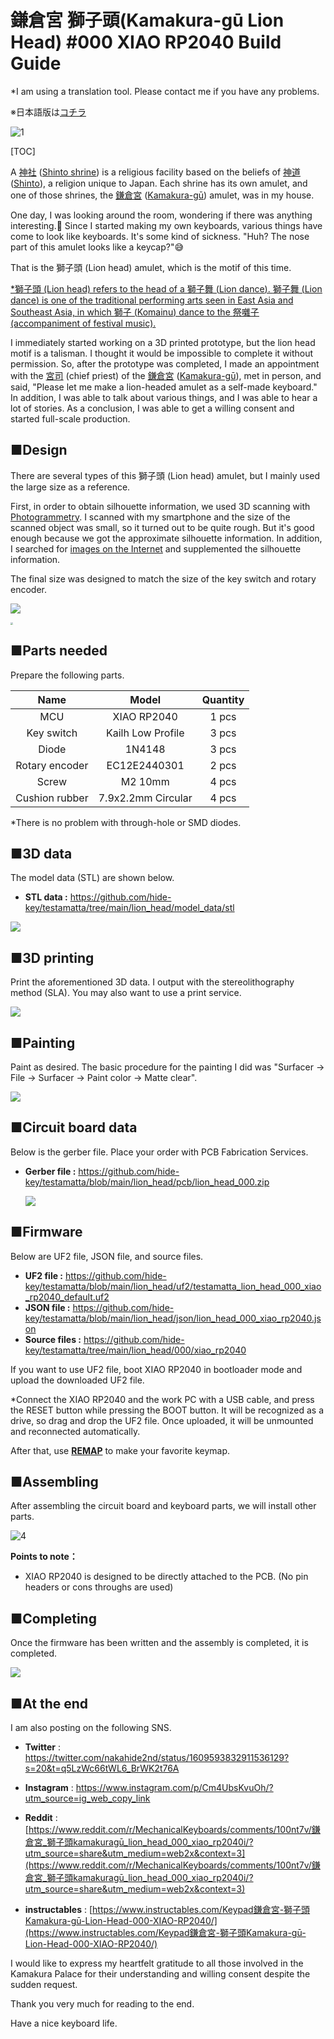 # 鎌倉宮 獅子頭(Kamakura-gū Lion Head) #000 XIAO RP2040 Build Guide

*I am using a translation tool. Please contact me if you have any problems.

※日本語版は[コチラ](buildguide_lion_head_000_jp.md)



![1](assets/buildguide_lion_head_000_en/IMG_3451.JPG)



[TOC]

A [神社](https://ja.wikipedia.org/wiki/%E7%A5%9E%E7%A4%BE) ([Shinto shrine](https://en.wikipedia.org/wiki/Shinto_shrine)) is a religious facility based on the beliefs of [神道](https://ja.wikipedia.org/wiki/%E7%A5%9E%E9%81%93) ([Shinto](https://en.wikipedia.org/wiki/Shinto)), a religion unique to Japan. Each shrine has its own amulet, and one of those shrines, the [鎌倉宮](https://ja.wikipedia.org/wiki/%E9%8E%8C%E5%80%89%E5%AE%AE) ([Kamakura-gū](https://en.wikipedia.org/wiki/Kamakura-g%C5%AB)) amulet, was in my house.

One day, I was looking around the room, wondering if there was anything interesting.🤔 Since I started making my own keyboards, various things have come to look like keyboards. It's some kind of sickness.  "Huh? The nose part of this amulet looks like a keycap?"😅

That is the 獅子頭 (Lion head) amulet, which is the motif of this time.

<u>*獅子頭 (Lion head) refers to the head of a [獅子舞](https://ja.wikipedia.org/wiki/%E7%8D%85%E5%AD%90%E8%88%9E) ([Lion dance](https://en.wikipedia.org/wiki/Lion_dance)). [獅子舞](https://ja.wikipedia.org/wiki/%E7%8D%85%E5%AD%90%E8%88%9E) ([Lion dance](https://en.wikipedia.org/wiki/Lion_dance)) is one of the traditional performing arts seen in East Asia and Southeast Asia, in which [獅子](https://ja.wikipedia.org/wiki/狛犬) ([Komainu](https://en.wikipedia.org/wiki/Komainu)) dance to the [祭囃子](https://ja.wikipedia.org/wiki/祭囃子) (accompaniment of festival music).</u>

I immediately started working on a 3D printed prototype, but the lion head motif is a talisman. I thought it would be impossible to complete it without permission. So, after the prototype was completed, I made an appointment with the [宮司](https://ja.wikipedia.org/wiki/%E5%AE%AE%E5%8F%B8) (chief priest) of the [鎌倉宮](https://ja.wikipedia.org/wiki/%E9%8E%8C%E5%80%89%E5%AE%AE) ([Kamakura-gū](https://en.wikipedia.org/wiki/Kamakura-g%C5%AB)), met in person, and said, "Please let me make a lion-headed amulet as a self-made keyboard." In addition, I was able to talk about various things, and I was able to hear a lot of stories. As a conclusion, I was able to get a willing consent and started full-scale production.



## ■Design

There are several types of this 獅子頭 (Lion head) amulet, but I mainly used the large size as a reference.

First, in order to obtain silhouette information, we used 3D scanning with [Photogrammetry](https://en.wikipedia.org/wiki/Photogrammetry). I scanned with my smartphone and the size of the scanned object was small, so it turned out to be quite rough. But it's good enough because we got the approximate silhouette information. In addition, I searched for [images on the Internet](https://www.google.com/search?q=%E7%8D%85%E5%AD%90%E9%A0%AD+%E3%81%8A%E5%AE%88%E3%82%8A&tbm=isch&ved=2ahUKEwi5k_WB-s_7AhVWxGEKHa5pA2IQ2-cCegQIABAA&oq=%E7%8D%85%E5%AD%90%E9%A0%AD&gs_lcp=CgNpbWcQARgBMgQIIxAnMgQIIxAnMgUIABCABDIFCAAQgAQyBQgAEIAEMgUIABCABDIFCAAQgAQyBQgAEIAEMgUIABCABDIFCAAQgARQAFgAYL0SaABwAHgAgAFNiAFNkgEBMZgBAKoBC2d3cy13aXotaW1nwAEB&sclient=img&ei=kC2EY7mLC9aIhwOu042QBg&bih=809&biw=1470) and supplemented the silhouette information.

The final size was designed to match the size of the key switch and rotary encoder.

![](https://www.kamakuraguu.jp/files/libs/317/t/202106271626131064.jpeg?1625044252)



<img src="assets/buildguide_lion_head_000_en/3Dスキャン.jpg" style="zoom:25%;" />





## ■Parts needed

Prepare the following parts.

|      Name      |       Model        | Quantity |
| :------------: | :----------------: | :------: |
|      MCU       |    XIAO RP2040     |  1 pcs   |
|   Key switch   | Kailh Low Profile  |  3 pcs   |
|     Diode      |       1N4148       |  3 pcs   |
| Rotary encoder |    EC12E2440301    |  2 pcs   |
|     Screw      |      M2 10mm       |  4 pcs   |
| Cushion rubber | 7.9x2.2mm Circular |  4 pcs   |

*There is no problem with through-hole or SMD diodes.





## ■3D data

The model data (STL) are shown below.

- **STL data :** https://github.com/hide-key/testamatta/tree/main/lion_head/model_data/stl

![](assets/buildguide_lion_head_000_en/blueprint.jpg)





## ■3D printing

Print the aforementioned 3D data. I output with the stereolithography method (SLA). You may also want to use a print service.

![](assets/buildguide_lion_head_000_en/IMG_3387.png)





## ■Painting

Paint as desired. The basic procedure for the painting I did was "Surfacer → File → Surfacer → Paint color → Matte clear".

![](assets/buildguide_lion_head_000_en/IMG_3389.png)





## ■Circuit board data

Below is the gerber file. Place your order with PCB Fabrication Services.

- **Gerber file :** https://github.com/hide-key/testamatta/blob/main/lion_head/pcb/lion_head_000.zip

  ![](assets/buildguide_lion_head_000_en/IMG_3442.png)





## ■Firmware

Below are UF2 file, JSON file, and source files.

- **UF2 file :** https://github.com/hide-key/testamatta/blob/main/lion_head/uf2/testamatta_lion_head_000_xiao_rp2040_default.uf2
- **JSON file :** https://github.com/hide-key/testamatta/blob/main/lion_head/json/lion_head_000_xiao_rp2040.json
- **Source files :** https://github.com/hide-key/testamatta/tree/main/lion_head/000/xiao_rp2040



If you want to use UF2 file, boot XIAO RP2040 in bootloader mode and upload the downloaded UF2 file.

*Connect the XIAO RP2040 and the work PC with a USB cable, and press the RESET button while pressing the BOOT button. It will be recognized as a drive, so drag and drop the UF2 file. Once uploaded, it will be unmounted and reconnected automatically.

After that, use [**REMAP**](https://remap-keys.app/) to make your favorite keymap.





## ■Assembling

After assembling the circuit board and keyboard parts, we will install other parts.

![4](assets/buildguide_lion_head_000_en/IMG_3451_1.JPG)

**Points to note：**

- XIAO RP2040 is designed to be directly attached to the PCB. (No pin headers or cons throughs are used)






## ■Completing

Once the firmware has been written and the assembly is completed, it is completed.

![](assets/buildguide_lion_head_000_en/IMG_3454.png)





## ■At the end

I am also posting on the following SNS.



- **Twitter** : https://twitter.com/nakahide2nd/status/1609593832911536129?s=20&t=q5LzWc66tWL6_BrWK2t76A

- **Instagram** : https://www.instagram.com/p/Cm4UbsKvuOh/?utm_source=ig_web_copy_link

- **Reddit** : [https://www.reddit.com/r/MechanicalKeyboards/comments/100nt7v/鎌倉宮_獅子頭kamakuragū_lion_head_000_xiao_rp2040i/?utm_source=share&utm_medium=web2x&context=3](https://www.reddit.com/r/MechanicalKeyboards/comments/100nt7v/鎌倉宮_獅子頭kamakuragū_lion_head_000_xiao_rp2040i/?utm_source=share&utm_medium=web2x&context=3)

- **instructables** : [https://www.instructables.com/Keypad鎌倉宮-獅子頭Kamakura-gū-Lion-Head-000-XIAO-RP2040/](https://www.instructables.com/Keypad鎌倉宮-獅子頭Kamakura-gū-Lion-Head-000-XIAO-RP2040/)

  

I would like to express my heartfelt gratitude to all those involved in the Kamakura Palace for their understanding and willing consent despite the sudden request.

Thank you very much for reading to the end.

Have a nice keyboard life.